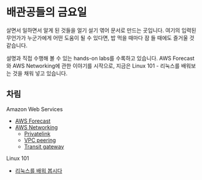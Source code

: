 # 배관공들의 금요일

살면서 일하면서 알게 된 것들을 얼기 설기 엮어 문서로 만드는 곳입니다.
여기의 입력된 무언가가 누군가에게 어떤 도움이 될 수 있다면,
밥 먹을 때마다 잠 들 때에도 즐거울 것 같습니다.

설명과 직접 수행해 볼 수 있는 hands-on labs를 수록하고 있습니다.
AWS Forecast와 AWS Networking에 관한 이야기를 시작으로,
지금은 Linux 101 - 리눅스를 배워보는 것을 채워 넣고 있습니다.

## 차림

Amazon Web Services

- [AWS Forecast](/pf/aws/forecast/)      
- [AWS Networking](/pf/aws/networking/)
  * [Privatelink](/pf/aws/networking/privatelink/)
  * [VPC peering](/pf/aws/networking/vpc-peering/)
  * [Transit gateway](/pf/aws/networking/transit-gateway/)

Linux 101

- [리눅스를 배워 봅시다](/pf/linux/)